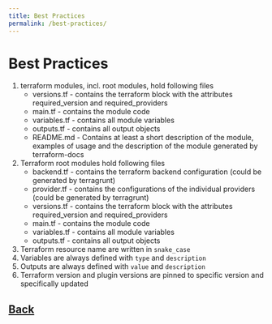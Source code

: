 ```yaml
---
title: Best Practices
permalink: /best-practices/
---
```


# Best Practices

1. terraform modules, incl. root modules, hold following files
    * versions.tf -  contains the terraform block with the attributes required_version and required_providers
    * main.tf - contains the module code
    * variables.tf - contains all module variables
    * outputs.tf - contains all output objects
    * README.md - Contains at least a short description of the module, examples of usage and the description of the module generated by terraform-docs
2. Terraform root modules hold following files
    * backend.tf - contains the terraform backend configuration  (could be generated by terragrunt)
    * provider.tf - contains the configurations of the individual providers (could be generated by terragrunt)
    * versions.tf -  contains the terraform block with the attributes required_version and required_providers
    * main.tf - contains the module code
    * variables.tf - contains all module variables
    * outputs.tf - contains all output objects
3. Terraform resource name are written in `snake_case`
4. Variables are always defined with `type` and `description`
5. Outputs are always defined with `value` and `description`
6. Terraform version and plugin versions are pinned to specific version and specifically updated

## [Back](index.markdown)
